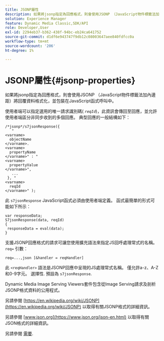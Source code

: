 ```yaml
---
title: JSONP屬性
description: 如果將jsonp指定為回應格式，則會使用JSONP （JavaScript物件標籤法加內邊距）將回覆資料格式化，並包裝在JavaScript函式呼叫中。
solution: Experience Manager
feature: Dynamic Media Classic,SDK/API
role: Developer,User
exl-id: 2294eb37-b362-438f-94bc-eb24ca641752
source-git-commit: d1df6e943747f9db12c08003647aee840fdfcc0a
workflow-type: tm+mt
source-wordcount: '206'
ht-degree: 1%

---
```


# JSONP屬性{#jsonp-properties}

如果將jsonp指定為回應格式，則會使用JSONP （JavaScript物件標籤法加內邊距）將回覆資料格式化，並包裝在JavaScript函式呼叫中。

使用者端可以指定選用的唯一請求識別碼( *`reqId`*)，此資訊會傳回至回應，並允許使用者端區分非同步收到的多個回應。 典型回應的一般結構如下：

```
/*jsonp*/s7jsonResponse({ 
   " 
<varname>
  objectName 
</varname>. 
<varname>
  propertyName 
</varname>" : " 
<varname>
  propertyValue 
</varname>", 
   ... 
 }, " 
<varname>
  reqId 
</varname>" );
```

此 `s7jsonResponse` JavaScript函式必須由使用者端定義。 函式最簡單的形式可能如下所示：

```
var responseData; 
S7jsonResponse(data, reqId) 
{ 
 responseData = eval(data); 
}
```

支援JSONP回應格式的請求可讓您使用擴充語法來指定JS回呼處理常式的名稱。 `req=` 引數：

`req=...,json [&handler = reqHandler]`

此 `<reqHandler>` 語法是JSONP回應中呈現的JS處理常式名稱。 僅允許a-z、A-Z和0-9字元。 選擇性. 預設為 `s7jsonResponse`.

Dynamic Media Image Serving Viewers套件包含從Image Serving請求及剖析JSONP格式資料的公用程式。

另請參閱 [https://en.wikipedia.org/wiki/JSONP](https://en.wikipedia.org/wiki/JSONP) 以取得有關JSONP格式的詳細資訊。

另請參閱 [www.json.org](https://www.json.org/json-en.html) 以取得有關JSON格式的詳細資訊。

另請參閱 [需要](../../../../../../is-api/http-ref/image-serving-api-ref/c-http-protocol-reference/c-command-reference/r-req/r-req.md#reference-907cdb4a97034db7ad94695f25552e76).
